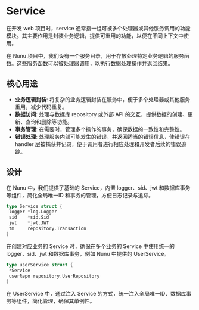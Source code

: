 # Service

在开发 web 项目时，service 通常指一组可被多个处理器或其他服务调用的功能模块。其主要作用是封装业务逻辑，提供可重用的功能，以便在不同上下文中使用。

在 Nunu 项目中，我们设有一个服务目录，用于存放处理特定业务逻辑的服务函数。这些服务函数可以被处理器调用，以执行数据处理操作并返回结果。

## 核心用途

* **业务逻辑封装**: 将复杂的业务逻辑封装在服务中，便于多个处理器或其他服务重用，减少代码重复。
* **数据访问**: 处理与数据库 repository 或外部 API 的交互，提供数据的创建、更新、查询和删除等功能。
* **事务管理**: 在需要时，管理多个操作的事务，确保数据的一致性和完整性。
* **错误处理**: 处理服务内部可能发生的错误，并返回适当的错误信息，使错误在 handler 层被捕获并记录，便于调用者进行相应处理和开发者后续的错误追踪。

## 设计

在 Nunu 中，我们提供了基础的 Service，内置 logger、sid、jwt 和数据库事务等组件，简化全局唯一ID 和事务的管理，方便日志记录与追踪。

```go
type Service struct {
 logger *log.Logger
 sid    *sid.Sid
 jwt    *jwt.JWT
 tm     repository.Transaction
}
```

在创建对应业务的 Service 时，确保在多个业务的 Service 中使用统一的 logger、sid、jwt 和数据库事务，例如 Nunu 中提供的 UserService。

```go
type userService struct {
 *Service
 userRepo repository.UserRepository
}
```

在 UserService 中，通过注入 Service 的方式，统一注入全局唯一ID、数据库事务等组件，简化管理，确保其单例性。
